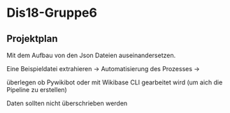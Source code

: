# Dis18-Gruppe6

## Projektplan

Mit dem Aufbau von den Json Dateien auseinandersetzen.

Eine Beispieldatei extrahieren -> Automatisierung des Prozesses -> 

überlegen ob Pywikibot oder mit Wikibase CLI gearbeitet wird (um aich die Pipeline zu erstellen)

Daten sollten nicht überschrieben werden

